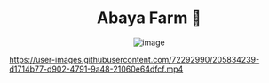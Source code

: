 <div align="center">

# Abaya Farm 🐔
![image](https://drive.google.com/uc?export=view&id=1KMSZpch9c2NmenxKFWRjhIQsKQ4uOZ9V)
</div>





https://user-images.githubusercontent.com/72292990/205834239-d1714b77-d902-4791-9a48-21060e64dfcf.mp4

